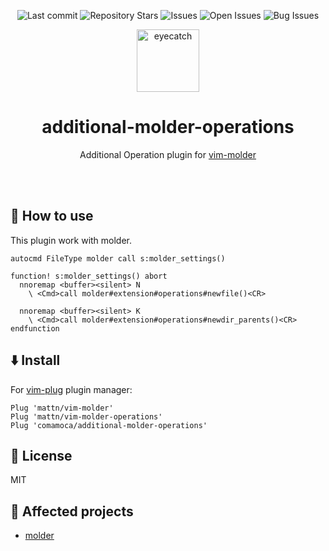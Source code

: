 <div align="center">

![Last commit](https://img.shields.io/github/last-commit/Comamoca/additional-molder-operations?style=flat-square)
![Repository Stars](https://img.shields.io/github/stars/Comamoca/additional-molder-operations?style=flat-square)
![Issues](https://img.shields.io/github/issues/Comamoca/additional-molder-operations?style=flat-square)
![Open Issues](https://img.shields.io/github/issues-raw/Comamoca/additional-molder-operations?style=flat-square)
![Bug Issues](https://img.shields.io/github/issues/Comamoca/additional-molder-operations/bug?style=flat-square)

<img src="https://emoji2svg.deno.dev/api/🦊" alt="eyecatch" height="100">

# additional-molder-operations

Additional Operation plugin for [vim-molder](https://github.com/mattn/vim-molder/)

<br>
<br>

</div>
<div align="center">
</div>

## 🚀 How to use

This plugin work with molder.


```vim
autocmd FileType molder call s:molder_settings()

function! s:molder_settings() abort
  nnoremap <buffer><silent> N
    \ <Cmd>call molder#extension#operations#newfile()<CR>

  nnoremap <buffer><silent> K
    \ <Cmd>call molder#extension#operations#newdir_parents()<CR> 
endfunction
```

## ⬇️  Install

For [vim-plug](https://github.com/junegunn/vim-plug) plugin manager:

```vim
Plug 'mattn/vim-molder'
Plug 'mattn/vim-molder-operations'
Plug 'comamoca/additional-molder-operations'
```

## 📜 License

MIT

## 👏 Affected projects

- [molder](https://github.com/mattn/vim-molder)
